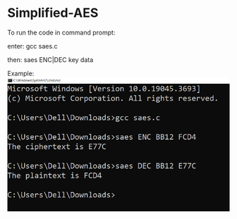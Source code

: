 # Simplified-AES

To run the code in command prompt:

enter:
gcc saes.c

then:
saes ENC|DEC key data

Example:
![Screenshot](Screenshot.png)
